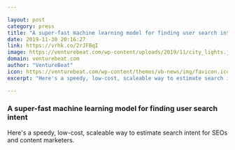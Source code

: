 ```yaml
---

layout: post
category: press
title: "A super-fast machine learning model for finding user search intent"
date: 2019-11-30 20:16:27
link: https://vrhk.co/2rJFBqI
image: https://venturebeat.com/wp-content/uploads/2019/11/city_lights.jpg?w=1200&strip=all
domain: venturebeat.com
author: "VentureBeat"
icon: https://venturebeat.com/wp-content/themes/vb-news/img/favicon.ico
excerpt: "Here's a speedy, low-cost, scaleable way to estimate search intent for SEOs and content marketers."

---
```


### A super-fast machine learning model for finding user search intent

Here's a speedy, low-cost, scaleable way to estimate search intent for SEOs and content marketers.